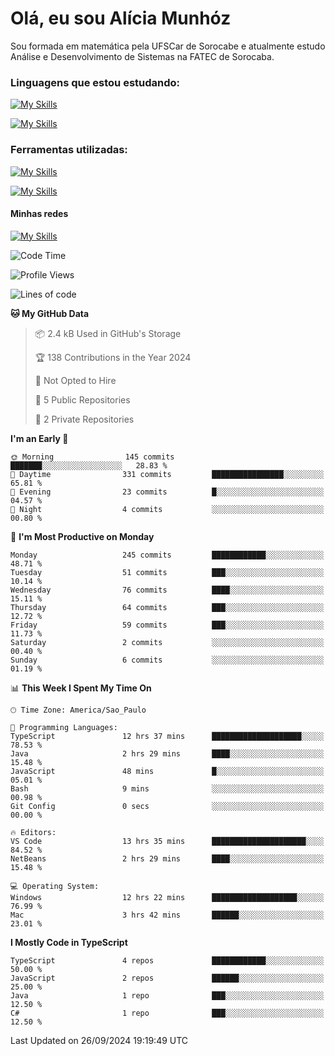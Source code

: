 # Olá, eu sou Alícia Munhóz

<p>Sou formada em matemática pela UFSCar de Sorocabe e atualmente estudo Análise e Desenvolvimento de Sistemas na FATEC de Sorocaba.</p>

### Linguagens que estou estudando:

[![My Skills](https://skillicons.dev/icons?i=js,ts,html,css)](https://skillicons.dev)


[![My Skills](https://skillicons.dev/icons?i=nodejs,java,py,latex)](https://skillicons.dev)

### Ferramentas utilizadas:

[![My Skills](https://skillicons.dev/icons?i=vscode,discord,figma,git)](https://skillicons.dev)

[![My Skills](https://skillicons.dev/icons?i=github,gmail,mongodb,sublime)](https://skillicons.dev)

#### Minhas redes
[![My Skills](https://skillicons.dev/icons?i=linkedin)](https://www.linkedin.com/in/aliciamunhozfrancodecamargo/)

<!--START_SECTION:waka-->
![Code Time](http://img.shields.io/badge/Code%20Time-68%20hrs%2049%20mins-blue)

![Profile Views](http://img.shields.io/badge/Profile%20Views-3-blue)

![Lines of code](https://img.shields.io/badge/From%20Hello%20World%20I%27ve%20Written-667.8%20thousand%20lines%20of%20code-blue)

**🐱 My GitHub Data** 

> 📦 2.4 kB Used in GitHub's Storage 
 > 
> 🏆 138 Contributions in the Year 2024
 > 
> 🚫 Not Opted to Hire
 > 
> 📜 5 Public Repositories 
 > 
> 🔑 2 Private Repositories 
 > 
**I'm an Early 🐤** 

```text
🌞 Morning                145 commits         ███████░░░░░░░░░░░░░░░░░░   28.83 % 
🌆 Daytime                331 commits         ████████████████░░░░░░░░░   65.81 % 
🌃 Evening                23 commits          █░░░░░░░░░░░░░░░░░░░░░░░░   04.57 % 
🌙 Night                  4 commits           ░░░░░░░░░░░░░░░░░░░░░░░░░   00.80 % 
```
📅 **I'm Most Productive on Monday** 

```text
Monday                   245 commits         ████████████░░░░░░░░░░░░░   48.71 % 
Tuesday                  51 commits          ███░░░░░░░░░░░░░░░░░░░░░░   10.14 % 
Wednesday                76 commits          ████░░░░░░░░░░░░░░░░░░░░░   15.11 % 
Thursday                 64 commits          ███░░░░░░░░░░░░░░░░░░░░░░   12.72 % 
Friday                   59 commits          ███░░░░░░░░░░░░░░░░░░░░░░   11.73 % 
Saturday                 2 commits           ░░░░░░░░░░░░░░░░░░░░░░░░░   00.40 % 
Sunday                   6 commits           ░░░░░░░░░░░░░░░░░░░░░░░░░   01.19 % 
```


📊 **This Week I Spent My Time On** 

```text
🕑︎ Time Zone: America/Sao_Paulo

💬 Programming Languages: 
TypeScript               12 hrs 37 mins      ████████████████████░░░░░   78.53 % 
Java                     2 hrs 29 mins       ████░░░░░░░░░░░░░░░░░░░░░   15.48 % 
JavaScript               48 mins             █░░░░░░░░░░░░░░░░░░░░░░░░   05.01 % 
Bash                     9 mins              ░░░░░░░░░░░░░░░░░░░░░░░░░   00.98 % 
Git Config               0 secs              ░░░░░░░░░░░░░░░░░░░░░░░░░   00.00 % 

🔥 Editors: 
VS Code                  13 hrs 35 mins      █████████████████████░░░░   84.52 % 
NetBeans                 2 hrs 29 mins       ████░░░░░░░░░░░░░░░░░░░░░   15.48 % 

💻 Operating System: 
Windows                  12 hrs 22 mins      ███████████████████░░░░░░   76.99 % 
Mac                      3 hrs 42 mins       ██████░░░░░░░░░░░░░░░░░░░   23.01 % 
```

**I Mostly Code in TypeScript** 

```text
TypeScript               4 repos             ████████████░░░░░░░░░░░░░   50.00 % 
JavaScript               2 repos             ██████░░░░░░░░░░░░░░░░░░░   25.00 % 
Java                     1 repo              ███░░░░░░░░░░░░░░░░░░░░░░   12.50 % 
C#                       1 repo              ███░░░░░░░░░░░░░░░░░░░░░░   12.50 % 
```




 Last Updated on 26/09/2024 19:19:49 UTC
<!--END_SECTION:waka-->
